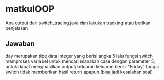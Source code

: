 # matkulOOP
Apa output dari switch_tracing.java dan lakukan tracking atau berikan penjelasan

<h2> Jawaban </h2>
day merupakan tipe data integer yang berisi angka 5
lalu fungsi switch memproses variabel untuk mencari manakah case dengan parameter 5, untuk dapat menghasilkan output/keluaran
keluaran berisi "Friday"
fungsi switch tidak memberikan hasil return apapun (bisa jadi kesalahan soal)
